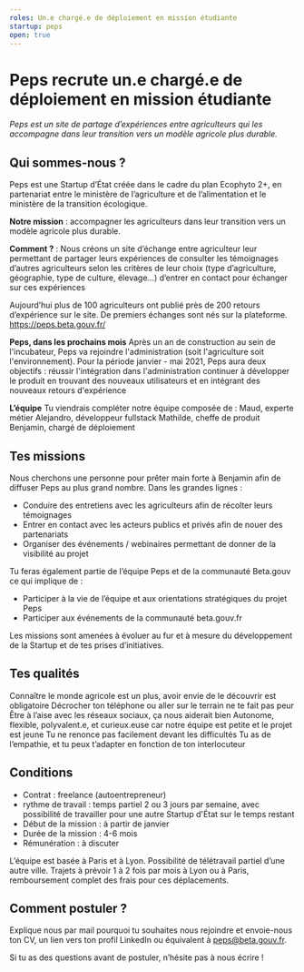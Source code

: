 ```yaml
---
roles: Un.e chargé.e de déploiement en mission étudiante
startup: peps
open: true
---
```


# Peps recrute un.e chargé.e de déploiement en mission étudiante

_Peps est un site de partage d’expériences entre agriculteurs qui les accompagne dans leur transition vers un modèle agricole plus durable._

## Qui sommes-nous ?
Peps est une Startup d’État créée dans le cadre du plan Ecophyto 2+, en partenariat entre le ministère de l’agriculture et de l’alimentation et le ministère de la transition écologique.

**Notre mission** : accompagner les agriculteurs dans leur transition vers un modèle agricole plus durable.

**Comment ?** : 
Nous créons un site d’échange entre agriculteur leur permettant 
de partager leurs expériences
de consulter les témoignages d’autres agriculteurs selon les critères de leur choix (type d’agriculture, géographie, type de culture, élevage…)
d’entrer en contact pour échanger sur ces expériences

Aujourd’hui plus de 100 agriculteurs ont publié près de 200 retours d’expérience sur le site. De premiers échanges sont nés sur la plateforme.
https://peps.beta.gouv.fr/ 

**Peps, dans les prochains mois**
Après un an de construction au sein de l'incubateur, Peps va rejoindre l'administration (soit l'agriculture soit l'environnement). Pour la période janvier - mai 2021, Peps aura deux objectifs :
réussir l'intégration dans l'administration
continuer à développer le produit en trouvant des nouveaux utilisateurs et en intégrant des nouveaux retours d'expérience

**L’équipe**
Tu viendrais compléter notre équipe composée de :
Maud, experte métier
Alejandro, développeur fullstack
Mathilde, cheffe de produit
Benjamin, chargé de déploiement


## Tes missions
Nous cherchons une personne pour prêter main forte à Benjamin afin de diffuser Peps au plus grand nombre. Dans les grandes lignes :
- Conduire des entretiens avec les agriculteurs afin de récolter leurs témoignages
- Entrer en contact avec les acteurs publics et privés afin de nouer des partenariats
- Organiser des événements / webinaires permettant de donner de la visibilité au projet

Tu feras également partie de l’équipe Peps et de la communauté Beta.gouv ce qui implique de :
- Participer à la vie de l’équipe et aux orientations stratégiques du projet Peps
- Participer aux événements de la communauté beta.gouv.fr 

Les missions sont amenées à évoluer au fur et à mesure du développement de la Startup et de tes prises d’initiatives. 

## Tes qualités
Connaître le monde agricole est un plus, avoir envie de le découvrir est obligatoire
Décrocher ton téléphone ou aller sur le terrain ne te fait pas peur 
Être à l’aise avec les réseaux sociaux, ça nous aiderait bien 
Autonome, flexible, polyvalent.e, et curieux.euse car notre équipe est petite et le projet est jeune
Tu ne renonce pas facilement devant les difficultés
Tu as de l’empathie, et tu peux t’adapter en fonction de ton interlocuteur


## Conditions

- Contrat : freelance (autoentrepreneur)
- rythme de travail : temps partiel 2 ou 3 jours par semaine, avec possibilité de travailler pour une autre Startup d'État sur le temps restant 
- Début de la mission : à partir de janvier
- Durée de la mission : 4-6 mois 
- Rémunération : à discuter

L’équipe est basée à Paris et à Lyon. Possibilité de télétravail partiel d’une autre ville. Trajets à prévoir 1 à 2 fois par mois à Lyon ou à Paris, remboursement complet des frais pour ces déplacements. 

## Comment postuler ?
Explique nous par mail pourquoi tu souhaites nous rejoindre et envoie-nous ton CV, un lien vers ton profil LinkedIn ou équivalent à [peps@beta.gouv.fr](mailto:peps@beta.gouv.fr).

Si tu as des questions avant de postuler, n’hésite pas à nous écrire !

